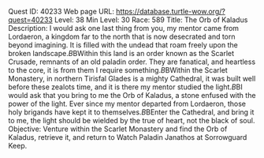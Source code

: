 Quest ID: 40233
Web page URL: https://database.turtle-wow.org/?quest=40233
Level: 38
Min Level: 30
Race: 589
Title: The Orb of Kaladus
Description: I would ask one last thing from you, my mentor came from Lordaeron, a kingdom far to the north that is now desecrated and torn beyond imagining. It is filled with the undead that roam freely upon the broken landscape.$B$BWithin this land is an order known as the Scarlet Crusade, remnants of an old paladin order. They are fanatical, and heartless to the core, it is from them I require something.$B$BWithin the Scarlet Monastery, in northern Tirisfal Glades is a mighty Cathedral, it was built well before these zealots time, and it is there my mentor studied the light.$B$BI would ask that you bring to me the Orb of Kaladus, a stone enfused with the power of the light. Ever since my mentor departed from Lordaeron, those holy brigands have kept it to themselves.$B$BEnter the Cathedral, and bring it to me, the light should be wielded by the true of heart, not the black of soul.
Objective: Venture within the Scarlet Monastery and find the Orb of Kaladus, retrieve it, and return to Watch Paladin Janathos at Sorrowguard Keep.
